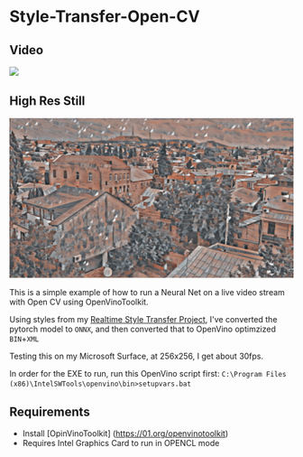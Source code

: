 # Style-Transfer-Open-CV

## Video
![](style-transfer/example/style_transfer.gif)

## High Res Still
![](style-transfer/example/high_res_style_transfer_a.jpg)

This is a simple example of how to run a Neural Net on a live video stream with Open CV using OpenVinoToolkit.

Using styles from my [Realtime Style Transfer Project](https://github.com/NeuralVFX/real-time-style-transfer), I've converted the pytorch model to `ONNX`, and then converted that to OpenVino optimzized `BIN`+`XML`

Testing this on my Microsoft Surface, at 256x256, I get about 30fps.

In order for the EXE to run, run this OpenVino script first: `C:\Program Files (x86)\IntelSWTools\openvino\bin>setupvars.bat`

## Requirements
- Install [OpinVinoToolkit] (https://01.org/openvinotoolkit)
- Requires Intel Graphics Card to run in OPENCL mode
